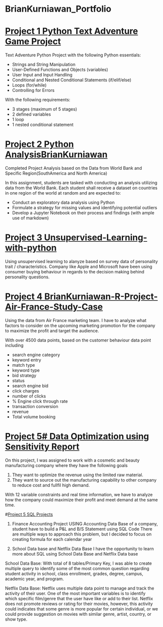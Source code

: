 # BrianKurniawan_Portfolio



# [Project 1 Python Text Adventure Game Project](https://github.com/briankurniawan/PythonProject_BK_Textadvgame)
Text Adventure Python Project with the following Python essentials:
- Strings and String Manipulation
- User-Defined Functions and Objects (variables)
- User Input and Input Handling
- Conditional and Nested Conditional Statements (if/elif/else)
- Loops (for/while)
- Controlling for Errors

With the following requirements:
- 3 stages (maximum of 5 stages)
- 2 defined variables
- 1 loop
- 1 nested conditional statement

# [Project 2 Python AnalysisBrianKurniawan](https://github.com/briankurniawan/Python-project-Analysis-Brian-Kurniawan)
Completed Project Analysis based on the Data from World Bank and Specific Region(SouthAmerica and North America)

In this assignment, students are tasked with conducting an analysis utilizing data from the World Bank. 
Each student shall receive a dataset on countries in one region of the world at random and are expected to:

- Conduct an exploratory data analysis using Python
- Formulate a strategy for missing values and identifying potential outliers
- Develop a Jupyter Notebook on their process and findings (with ample use of markdown) 

# [Project 3 Unsupervised-Learning-with-python](https://github.com/briankurniawan/Unsupervised-Learning-with-python)
Using unsupervised learning to alanyze based on survey data of personality trait / characteristics.
Company like Apple and Microsoft have been using consumer buying behaviour in regards to the decision making behind personality questions.

# [Project 4 BrianKurniawan-R-Project-Air-France-Study-Case](https://github.com/briankurniawan/BrianKurniawan-R-Project-Air-France-Study-Case-)
Using the data from Air France marketing team.
I have to analyze what factors to consider on the upcoming marketing promotion for the company to maximize the profit and target the audience.

With over 4500 data points, based on the customer behaviour data point including 
- search engine category
- keyword entry
- match type
- keyword type
- bid strategy 
- status
- search engine bid
- click charges
- number of clicks
- % Engine click through rate
- transaction conversion
- revenue
- Total volume booking

# [Project 5# Data Optimization using Sensitivity Report](https://github.com/briankurniawan/Data_Optimization-SensitivityReport-)
On this project, I was assigned to work with a cosmetic and beauty manufacturing company where they have the following goals
1. They want to optimize the revenue using the limited raw material.
2. They want to source out the manufacturing capability to other company to reduce cost and fullfil high demand.

With 12 variable constraints and real time information,
we have to analyze how the company could maximize their profit and meet demand at the same time.

#[Project 5 SQL Projects](https://github.com/briankurniawan/SQL-Accounting-Project-BK)
1. Finance Accounting Project USING Accounting Data Base of a company, student have to build a P&L and B/S Statement using SQL Code There are multiple ways to approach this problem, but I decided to focus on creating formula for each calendar year

2. School Data base and Netflix Data Base I have the opportunity to learn more about SQL using School Data Base and Netflix Data base

School Data Base: With total of 8 tables/Primary Key, I was able to create multiple query to identify some of the most common question regarding student activity in school, class enrollment, grades, degree, campus, academic year, and program.

Netflix Data Base: Netflix uses multiple data point to manage and track the activity of their user. One of the most important variables is to identify which specific film/genre that the user have like or add to their list. Netflix does not promote reviews or rating for their movies, however, this activity could indicates that some genre is more popular for certain individual, or we could provide suggestion on movies with similar genre, artist, country, or show type.

